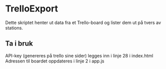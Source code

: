 # TrelloExport

Dette skriptet henter ut data fra et Trello-board og lister dem ut på tvers av stations.

## Ta i bruk 
API-key (genereres på trello sine sider) legges inn i linje 28 i index.html
Adressen til boardet oppdateres i linje 2 i app.js

